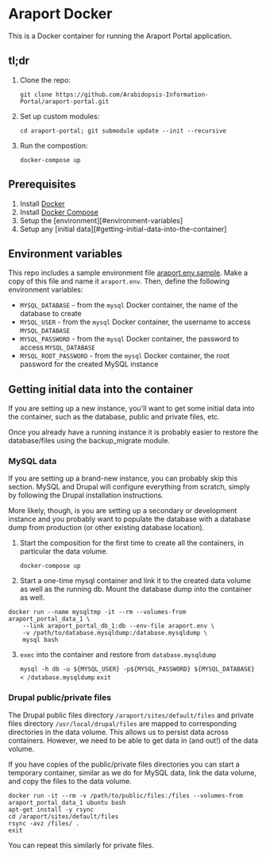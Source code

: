 # Araport Docker

This is a Docker container for running the Araport Portal application.

## tl;dr

1. Clone the repo:

   `git clone https://github.com/Arabidopsis-Information-Portal/araport-portal.git`

2. Set up custom modules:

   `cd araport-portal; git submodule update --init --recursive`

3. Run the compostion:

   `docker-compose up`

## Prerequisites

1. Install [Docker][1]
2. Install [Docker Compose][2]
3. Setup the [environment][#environment-variables]
4. Setup any [initial data][#getting-initial-data-into-the-container]

## Environment variables

This repo includes a sample environment file [araport.env.sample](araport.env.sample). Make a copy
of this file and name it `araport.env`. Then, define the following environment variables:

- `MYSQL_DATABASE` - from the `mysql` Docker container, the name of the database to create
- `MYSQL_USER` - from the `mysql` Docker container, the username to access `MYSQL_DATABASE`
- `MYSQL_PASSWORD` - from the `mysql` Docker container, the password to access `MYSQL_DATABASE`
- `MYSQL_ROOT_PASSWORD` - from the `mysql` Docker container, the root password for the created MySQL instance

## Getting initial data into the container

If you are setting up a new instance, you'll want to get some initial data into the container, such
as the database, public and private files, etc.

Once you already have a running instance it is probably easier to restore the database/files using
the backup_migrate module.

### MySQL data

If you are setting up a brand-new instance, you can probably skip this section. MySQL and Drupal will
configure everything from scratch, simply by following the Drupal installation instructions.

More likely, though, is you are setting up a secondary or development instance and you probably want
to populate the database with a database dump from production (or other existing database location).

1. Start the composition for the first time to create all the containers, in particular the data volume.

   `docker-compose up`

2. Start a one-time mysql container and link it to the created data volume as well as the running db.
   Mount the database dump into the container as well.

  ```
  docker run --name mysqltmp -it --rm --volumes-from araport_portal_data_1 \
      --link araport_portal_db_1:db --env-file araport.env \
      -v /path/to/database.mysqldump:/database.mysqldump \
      mysql bash
  ```

3. `exec` into the container and restore from `database.mysqldump`

   `mysql -h db -u ${MYSQL_USER} -p${MYSQL_PASSWORD} ${MYSQL_DATABASE} < /database.mysqldump`
   `exit`


### Drupal public/private files

The Drupal public files directory `/araport/sites/default/files` and private files directory
`/usr/local/drupal/files` are mapped to corresponding directories in the data volume. This allows us
to persist data across containers. However, we need to be able to get data in (and out!) of the data
volume.

If you have copies of the public/private files directories you can start a temporary container,
similar as we do for MySQL data, link the data volume, and copy the files to the data volume.

```
docker run -it --rm -v /path/to/public/files:/files --volumes-from araport_portal_data_1 ubuntu bash
apt-get install -y rsync
cd /araport/sites/default/files
rsync -avz /files/ .
exit
```

You can repeat this similarly for private files.



[1]: https://docs.docker.com/installation/
[2]: https://docs.docker.com/compose/install/